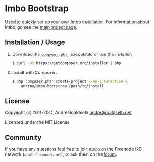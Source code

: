 Imbo Bootstrap
==============

Used to quickly set up your own Imbo installation. For information about Imbo,
go see the [main project page](https://github.com/imbo/imbo).

Installation / Usage
--------------------

1. Download the [`composer.phar`](https://getcomposer.org/composer.phar)
   executable or use the installer:

    ``` sh
    $ curl -sS https://getcomposer.org/installer | php
    ```

2. Install with Composer:

    ``` sh
    $ php composer.phar create-project --no-interaction \
        androa/imbo-bootstrap /path/to/install
    ```

License
-------
Copyright (c) 2011-2014, André Roaldseth <andre@roaldseth.net>

Licensed under the MIT License

Community
---------
If you have any questions feel free to join `#imbo` on the Freenode IRC
network (`chat.freenode.net`), or ask them on the
[forum](https://groups.google.com/forum/#!forum/imbo-project).
